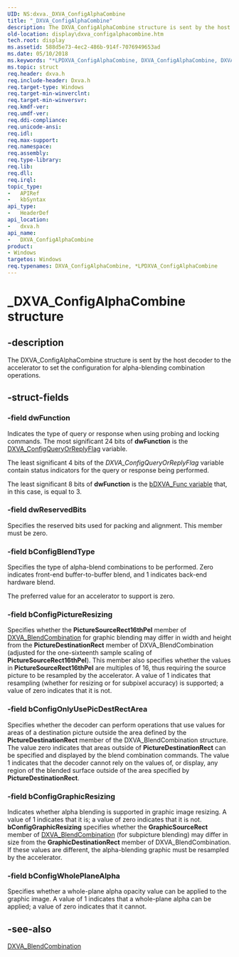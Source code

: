 ```yaml
---
UID: NS:dxva._DXVA_ConfigAlphaCombine
title: "_DXVA_ConfigAlphaCombine"
description: The DXVA_ConfigAlphaCombine structure is sent by the host decoder to the accelerator to set the configuration for alpha-blending combination operations.
old-location: display\dxva_configalphacombine.htm
tech.root: display
ms.assetid: 588d5e73-4ec2-486b-914f-7076949653ad
ms.date: 05/10/2018
ms.keywords: "*LPDXVA_ConfigAlphaCombine, DXVA_ConfigAlphaCombine, DXVA_ConfigAlphaCombine structure [Display Devices], LPDXVA_ConfigAlphaCombine, LPDXVA_ConfigAlphaCombine structure pointer [Display Devices], _DXVA_ConfigAlphaCombine, display.dxva_configalphacombine, dxva/DXVA_ConfigAlphaCombine, dxva/LPDXVA_ConfigAlphaCombine, dxvaref_3bd67a73-c786-412c-90ad-c546ae2e4645.xml"
ms.topic: struct
req.header: dxva.h
req.include-header: Dxva.h
req.target-type: Windows
req.target-min-winverclnt: 
req.target-min-winversvr: 
req.kmdf-ver: 
req.umdf-ver: 
req.ddi-compliance: 
req.unicode-ansi: 
req.idl: 
req.max-support: 
req.namespace: 
req.assembly: 
req.type-library: 
req.lib: 
req.dll: 
req.irql: 
topic_type:
-	APIRef
-	kbSyntax
api_type:
-	HeaderDef
api_location:
-	dxva.h
api_name:
-	DXVA_ConfigAlphaCombine
product:
- Windows
targetos: Windows
req.typenames: DXVA_ConfigAlphaCombine, *LPDXVA_ConfigAlphaCombine
---
```


# _DXVA_ConfigAlphaCombine structure


## -description


The DXVA_ConfigAlphaCombine structure is sent by the host decoder to the accelerator to set the configuration for alpha-blending combination operations.


## -struct-fields




### -field dwFunction

Indicates the type of query or response when using probing and locking commands. The most significant 24 bits of <b>dwFunction</b> is the <a href="https://msdn.microsoft.com/bfb1a98e-b9f0-4baa-b486-b2ff33a8bac5">DXVA_ConfigQueryOrReplyFlag</a> variable.

The least significant 4 bits of the <i>DXVA_ConfigQueryOrReplyFlag</i> variable contain status indicators for the query or response being performed.

The least significant 8 bits of <b>dwFunction</b> is the <a href="https://msdn.microsoft.com/6db9fa71-7bc2-4eb6-afcb-b16df48f7e8b">bDXVA_Func variable</a> that, in this case, is equal to 3.


### -field dwReservedBits

Specifies the reserved bits used for packing and alignment. This member must be zero.


### -field bConfigBlendType

Specifies the type of alpha-blend combinations to be performed. Zero indicates front-end buffer-to-buffer blend, and 1 indicates back-end hardware blend.

The preferred value for an accelerator to support is zero.


### -field bConfigPictureResizing

Specifies whether the <b>PictureSourceRect16thPel</b> member of <a href="https://msdn.microsoft.com/library/windows/hardware/ff563120">DXVA_BlendCombination</a> for graphic blending may differ in width and height from the <b>PictureDestinationRect</b> member of DXVA_BlendCombination (adjusted for the one-sixteenth sample scaling of <b>PictureSourceRect16thPel</b>). This member also specifies whether the values in <b>PictureSourceRect16thPel</b> are multiples of 16, thus requiring the source picture to be resampled by the accelerator. A value of 1 indicates that resampling (whether for resizing or for subpixel accuracy) is supported; a value of zero indicates that it is not.


### -field bConfigOnlyUsePicDestRectArea

Specifies whether the decoder can perform operations that use values for areas of a destination picture outside the area defined by the <b>PictureDestinationRect</b> member of the DXVA_BlendCombination structure. The value zero indicates that areas outside of <b>PictureDestinationRect</b> can be specified and displayed by the blend combination commands. The value 1 indicates that the decoder cannot rely on the values of, or display, any region of the blended surface outside of the area specified by <b>PictureDestinationRect</b>.


### -field bConfigGraphicResizing

Indicates whether alpha blending is supported in graphic image resizing. A value of 1 indicates that it is; a value of zero indicates that it is not. <b>bConfigGraphicResizing</b> specifies whether the <b>GraphicSourceRect</b> member of <a href="https://msdn.microsoft.com/library/windows/hardware/ff563120">DXVA_BlendCombination</a> (for subpicture blending) may differ in size from the <b>GraphicDestinationRect</b> member of DXVA_BlendCombination. If these values are different, the alpha-blending graphic must be resampled by the accelerator.


### -field bConfigWholePlaneAlpha

Specifies whether a whole-plane alpha opacity value can be applied to the graphic image. A value of 1 indicates that a whole-plane alpha can be applied; a value of zero indicates that it cannot.


## -see-also




<a href="https://msdn.microsoft.com/library/windows/hardware/ff563120">DXVA_BlendCombination</a>
 

 

